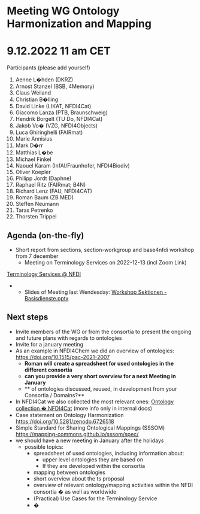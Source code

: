 # <a id="_blw8rdnjj46q"></a>Meeting WG Ontology Harmonization and Mapping

# <a id="_hsav6x7l4sht"></a>9\.12\.2022 11 am CET

Participants \(please add yourself\)

1. Aenne L�hden \(DKRZ\)
2. Arnost Stanzel \(BSB, 4Memory\)
3. Claus Weiland
4. Christian B�lling
5. David Linke \(LIKAT, NFDI4Cat\)
6. Giacomo Lanza \(PTB, Braunschweig\)
7. Hendrik Borgelt \(TU Do, NFDI4Cat\)
8. Jakob Vo� \(VZG, NFDI4Objects\)
9. Luca Ghiringhelli \(FAIRmat\)
10. Marie Annisius
11. Mark D�rr
12. Matthias L�be
13. Michael Finkel
14. Naouel Karam \(InfAI/Fraunhofer, NFDI4Biodiv\)
15. Oliver Koepler
16. Philipp Jordt \(Daphne\)
17. Raphael Ritz \(FAIRmat; B4N\)
18. Richard Lenz \(FAU, NFDI4CAT\)
19. Roman Baum \(ZB MED\)
20. Steffen Neumann
21. Taras Petrenko
22. Thorsten Trippel

## <a id="_1x2qplrrw6mz"></a>Agenda \(on\-the\-fly\)

- Short report from sections, section\-workgroup and base4nfdi workshop from 7
  december
  - Meeting on Terminology Services on 2022\-12\-13 \(incl Zoom Link\)

[Terminology Services @ NFDI](https://docs.google.com/spreadsheets/d/1jLXHNuDKbGQBIWds5lDuNKj-GHIqHluEpfF5so5nF8g/edit#gid=908635141)

- - Slides of Meeting last Wendesday:
    [Workshop Sektionen \- Basisdienste\.pptx](https://docs.google.com/presentation/d/19bIl4Btu5FNWH3CbstzKCHUYfZtS9Kj4/edit)

## <a id="_6ed7bkz3ydit"></a>Next steps

- Invite members of the WG or from the consortia to present the ongoing and
  future plans with regards to ontologies
- Invite for a january meeting
- As an example in NFDI4Chem we did an overview of ontologies:
  [https://doi\.org/10\.1515/pac\-2021\-2007](https://doi.org/10.1515/pac-2021-2007)
  - **Roman will create a spreadsheet for used ontologies in the different
    consortia**
  - **can you provide a very short overview for a next Meeting in January**
  - ** of ontologies discussed, reused, in development from your Consortia /
    Domains?**
- In NFDI4Cat we also collected the most relevant ones:
  [Ontology collection � NFDI4Cat](https://nfdi4cat.org/en/services/ontology-collection/)
  \(more info only in internal docs\)
- Case statement on Ontology Harmonization  
  [https://doi\.org/10\.5281/zenodo\.6726518](https://doi.org/10.5281/zenodo.6726518)
- Simple Standard for Sharing Ontological Mappings \(SSSOM\)
  [https://mapping\-commons\.github\.io/sssom/spec/](https://mapping-commons.github.io/sssom/spec/)
- we should have a new meeting in January after the holidays
  - possible topics:
    - spreadsheet of used ontologies, including information about:
      - upper level ontologies they are based on
      - If they are developed within the consortia
    - mapping between ontologies
    - short overview about the ts proposal
    - overview of relevant ontology/mapping activities within the NFDI consortia
      � as well as worldwide
    - \(Practical\) Use Cases for the Terminology Service
    - �
